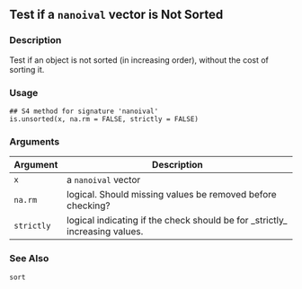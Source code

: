 
## Test if a `nanoival` vector is Not Sorted

### Description

Test if an object is not sorted (in increasing order), without the cost
of sorting it.

### Usage

    ## S4 method for signature 'nanoival'
    is.unsorted(x, na.rm = FALSE, strictly = FALSE)

### Arguments

| Argument   | Description                                                                   |
|------------|-------------------------------------------------------------------------------|
| `x`        | a `nanoival` vector                                                           |
| `na.rm`    | logical. Should missing values be removed before checking?                    |
| `strictly` | logical indicating if the check should be for \_strictly\_ increasing values. |

### See Also

`sort`


